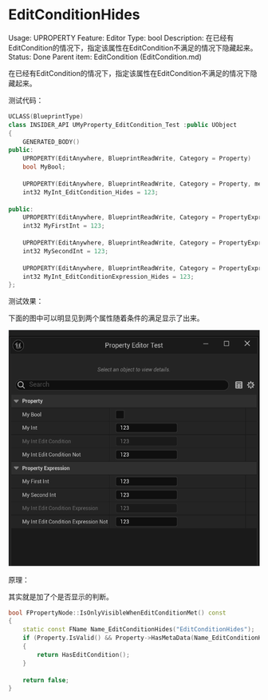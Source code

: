 # EditConditionHides

Usage: UPROPERTY
Feature: Editor
Type: bool
Description: 在已经有EditCondition的情况下，指定该属性在EditCondition不满足的情况下隐藏起来。
Status: Done
Parent item: EditCondition (EditCondition.md)

在已经有EditCondition的情况下，指定该属性在EditCondition不满足的情况下隐藏起来。

测试代码：

```cpp
UCLASS(BlueprintType)
class INSIDER_API UMyProperty_EditCondition_Test :public UObject
{
	GENERATED_BODY()
public:
	UPROPERTY(EditAnywhere, BlueprintReadWrite, Category = Property)
	bool MyBool;

	UPROPERTY(EditAnywhere, BlueprintReadWrite, Category = Property, meta = (EditConditionHides, EditCondition = "MyBool"))
	int32 MyInt_EditCondition_Hides = 123;

public:
	UPROPERTY(EditAnywhere, BlueprintReadWrite, Category = PropertyExpression)
	int32 MyFirstInt = 123;

	UPROPERTY(EditAnywhere, BlueprintReadWrite, Category = PropertyExpression)
	int32 MySecondInt = 123;

	UPROPERTY(EditAnywhere, BlueprintReadWrite, Category = PropertyExpression, meta = (EditConditionHides, EditCondition = "(MyFirstInt+MySecondInt)==500"))
	int32 MyInt_EditConditionExpression_Hides = 123;
};
```

测试效果：

下面的图中可以明显见到两个属性随着条件的满足显示了出来。

![EditConditionHides.gif](EditConditionHides/EditConditionHides.gif)

原理：

其实就是加了个是否显示的判断。

```cpp
bool FPropertyNode::IsOnlyVisibleWhenEditConditionMet() const
{
	static const FName Name_EditConditionHides("EditConditionHides");
	if (Property.IsValid() && Property->HasMetaData(Name_EditConditionHides))
	{
		return HasEditCondition();
	}

	return false;
}
```